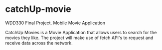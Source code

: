 # catchUp-movie
WDD330 Final Project. Mobile Movie Application

CatchUp Movies is a Movie Application that allows users to search for the movies they like. The project will make use of fetch API's to request and receive data across the network.
